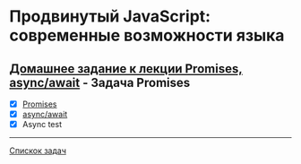 # Продвинутый JavaScript: современные возможности языка
## [Домашнее задание к лекции Promises, async/await](https://github.com/TomSG03/ajs-homeworks/tree/master/async) - Задача Promises
- [x] [Promises](https://github.com/TomSG03/ajs-homeworks-async-promises)
- [x] [async/await](https://github.com/TomSG03/ajs-homeworks-async-async_await)
- [x] Async test

---
[Спискок задач](https://github.com/TomSG03/ajs-homeworks-list)

